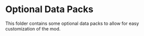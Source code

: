 # Optional Data Packs

This folder contains some optional data packs to allow for easy customization of the mod.
